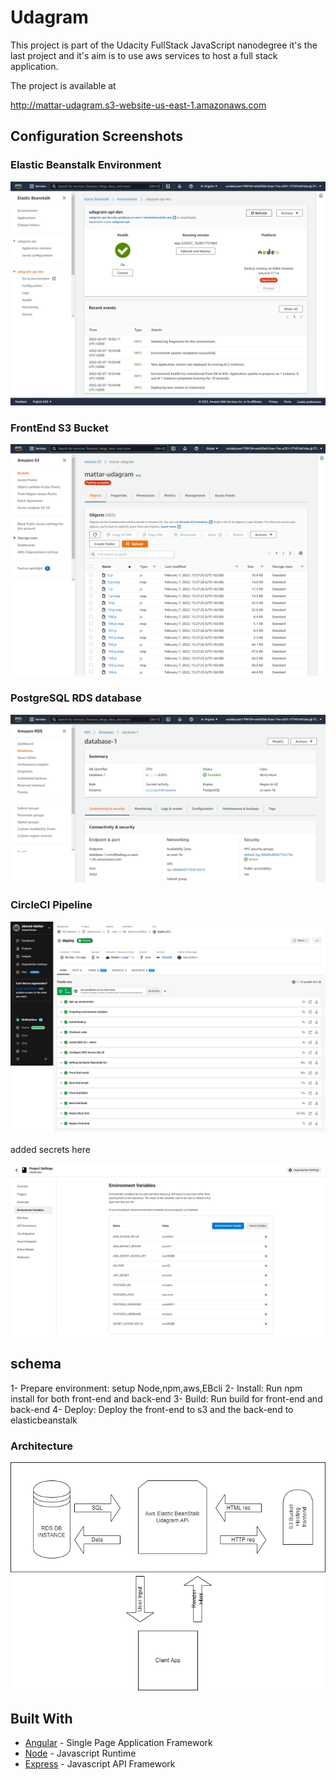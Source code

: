 # Udagram

This project is part of the Udacity FullStack JavaScript nanodegree it's the last project and it's aim is to use aws services to host a full stack application.

The project is available at

http://mattar-udagram.s3-website-us-east-1.amazonaws.com

## Configuration Screenshots

### Elastic Beanstalk Environment

![Elastic Beanstalk Environment](./screenshots/screencapture-console-aws-amazon-elasticbeanstalk-home-2022-02-07-16_56_18.png)

### FrontEnd S3 Bucket

![FrontEnd S3 Bucket](./screenshots/screencapture-s3-console-aws-amazon-s3-buckets-mattar-udagram-2022-02-07-15_31_38.png)

### PostgreSQL RDS database

![PostgreSQL RDS database](./screenshots/screencapture-console-aws-amazon-rds-home-2022-02-07-14_25_43.png)

### CircleCI Pipeline

![CircleCI Pipeline](./screenshots/screencapture-app-circleci-pipelines-github-Ahmed-Mattar-udacity-aws-21-workflows-a4d58140-8bc7-459b-86f1-ecb65a39d589-jobs-21-2022-02-07-21_31_07.png)

added secrets here

![CircleCI Pipeline environment variables](./screenshots/screencapture-app-circleci-settings-project-github-Ahmed-Mattar-udacity-aws-environment-variables-2022-02-07-19_53_35.png)

## schema

1- Prepare environment: setup Node,npm,aws,EBcli
2- Install: Run npm install for both front-end and back-end
3- Build: Run build for front-end and back-end
4- Deploy: Deploy the front-end to s3 and the back-end to elasticbeanstalk

### Architecture

![Architecture](./documentation/Diagram.drawio.png)

## Built With

- [Angular](https://angular.io/) - Single Page Application Framework
- [Node](https://nodejs.org) - Javascript Runtime
- [Express](https://expressjs.com/) - Javascript API Framework
